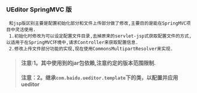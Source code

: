 ### UEditor SpringMVC 版
     和jsp版区别主要是配置初始化部分和文件上传部分做了修改,主要目的是能在SpringMVC项目中灵活使用.
     1.初始化时修改为可以设定配置文件目录,去掉原来的servlet-jsp式获取配置文件的方式,以适用于在SpringMVC环境中,请求Controller来获取配置信息.
     2.修改上传文件部分功能的实现,现在使用CommonsMultipartResolver来实现.
> #### 注意:1。其中使用到的jar包依赖,注意约定的版本范围限制. 
> #### 注意：2。继承`com.baidu.ueditor.template`下的类，以配置并应用ueditor